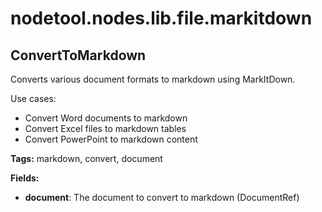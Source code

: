 # nodetool.nodes.lib.file.markitdown

## ConvertToMarkdown

Converts various document formats to markdown using MarkItDown.

Use cases:
- Convert Word documents to markdown
- Convert Excel files to markdown tables
- Convert PowerPoint to markdown content

**Tags:** markdown, convert, document

**Fields:**
- **document**: The document to convert to markdown (DocumentRef)


